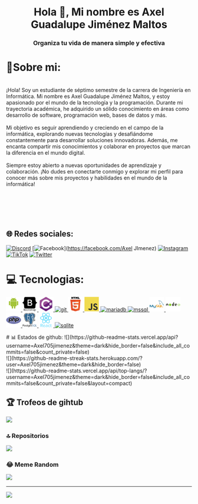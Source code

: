
<h1 align="center">Hola 👋, Mi nombre es Axel Guadalupe Jiménez Maltos</h1>
<h3 align="center">Organiza tu vida de manera simple y efectiva</h3>

# 💫Sobre mi:
<br>¡Hola! Soy un estudiante de séptimo semestre de la carrera de Ingeniería en Informática. Mi nombre es Axel Guadalupe Jiménez Maltos, y estoy apasionado por el mundo de la tecnología y la programación. Durante mi trayectoria académica, he adquirido un sólido conocimiento en áreas como desarrollo de software, programación web, bases de datos y más.<br><br>Mi objetivo es seguir aprendiendo y creciendo en el campo de la informática, explorando nuevas tecnologías y desafiándome constantemente para desarrollar soluciones innovadoras. Además, me encanta compartir mis conocimientos y colaborar en proyectos que marcan la diferencia en el mundo digital.<br><br>Siempre estoy abierto a nuevas oportunidades de aprendizaje y colaboración. ¡No dudes en conectarte conmigo y explorar mi perfil para conocer más sobre mis proyectos y habilidades en el mundo de la informática!<br><br><br><br><br><br>


## 🌐 Redes sociales:
[![Discord](https://img.shields.io/badge/Discord-%237289DA.svg?logo=discord&logoColor=white)](https://discord.gg/Axl#0136) [![Facebook](https://img.shields.io/badge/Facebook-%231877F2.svg?logo=Facebook&logoColor=white)](https://facebook.com/Axel JImenez) [![Instagram](https://img.shields.io/badge/Instagram-%23E4405F.svg?logo=Instagram&logoColor=white)](https://instagram.com/axel705jimenez) [![TikTok](https://img.shields.io/badge/TikTok-%23000000.svg?logo=TikTok&logoColor=white)](https://tiktok.com/@axl2080) [![Twitter](https://img.shields.io/badge/Twitter-%231DA1F2.svg?logo=Twitter&logoColor=white)](https://twitter.com/Axel_jimall) 

# 💻 Tecnologias:
<p align="left"> <a href="https://developer.android.com" target="_blank" rel="noreferrer"> <img src="https://raw.githubusercontent.com/devicons/devicon/master/icons/android/android-original-wordmark.svg" alt="android" width="40" height="40"/> </a> <a href="https://getbootstrap.com" target="_blank" rel="noreferrer"> <img src="https://raw.githubusercontent.com/devicons/devicon/master/icons/bootstrap/bootstrap-plain-wordmark.svg" alt="bootstrap" width="40" height="40"/> </a> <a href="https://www.w3schools.com/cs/" target="_blank" rel="noreferrer"> <img src="https://raw.githubusercontent.com/devicons/devicon/master/icons/csharp/csharp-original.svg" alt="csharp" width="40" height="40"/> </a> <a href="https://git-scm.com/" target="_blank" rel="noreferrer"> <img src="https://www.vectorlogo.zone/logos/git-scm/git-scm-icon.svg" alt="git" width="40" height="40"/> </a> <a href="https://www.w3.org/html/" target="_blank" rel="noreferrer"> <img src="https://raw.githubusercontent.com/devicons/devicon/master/icons/html5/html5-original-wordmark.svg" alt="html5" width="40" height="40"/> </a> <a href="https://developer.mozilla.org/en-US/docs/Web/JavaScript" target="_blank" rel="noreferrer"> <img src="https://raw.githubusercontent.com/devicons/devicon/master/icons/javascript/javascript-original.svg" alt="javascript" width="40" height="40"/> </a> <a href="https://mariadb.org/" target="_blank" rel="noreferrer"> <img src="https://www.vectorlogo.zone/logos/mariadb/mariadb-icon.svg" alt="mariadb" width="40" height="40"/> </a> <a href="https://www.microsoft.com/en-us/sql-server" target="_blank" rel="noreferrer"> <img src="https://www.svgrepo.com/show/303229/microsoft-sql-server-logo.svg" alt="mssql" width="40" height="40"/> </a> <a href="https://www.mysql.com/" target="_blank" rel="noreferrer"> <img src="https://raw.githubusercontent.com/devicons/devicon/master/icons/mysql/mysql-original-wordmark.svg" alt="mysql" width="40" height="40"/> </a> <a href="https://nodejs.org" target="_blank" rel="noreferrer"> <img src="https://raw.githubusercontent.com/devicons/devicon/master/icons/nodejs/nodejs-original-wordmark.svg" alt="nodejs" width="40" height="40"/> </a> <a href="https://www.php.net" target="_blank" rel="noreferrer"> <img src="https://raw.githubusercontent.com/devicons/devicon/master/icons/php/php-original.svg" alt="php" width="40" height="40"/> </a> <a href="https://www.postgresql.org" target="_blank" rel="noreferrer"> <img src="https://raw.githubusercontent.com/devicons/devicon/master/icons/postgresql/postgresql-original-wordmark.svg" alt="postgresql" width="40" height="40"/> </a> <a href="https://reactjs.org/" target="_blank" rel="noreferrer"> <img src="https://raw.githubusercontent.com/devicons/devicon/master/icons/react/react-original-wordmark.svg" alt="react" width="40" height="40"/> </a> <a href="https://www.sqlite.org/" target="_blank" rel="noreferrer"> <img src="https://www.vectorlogo.zone/logos/sqlite/sqlite-icon.svg" alt="sqlite" width="40" height="40"/> </a> </p>
# 📊 Estados de github:
![](https://github-readme-stats.vercel.app/api?username=Axel705jimenez&theme=dark&hide_border=false&include_all_commits=false&count_private=false)<br/>
![](https://github-readme-streak-stats.herokuapp.com/?user=Axel705jimenez&theme=dark&hide_border=false)<br/>
![](https://github-readme-stats.vercel.app/api/top-langs/?username=Axel705jimenez&theme=dark&hide_border=false&include_all_commits=false&count_private=false&layout=compact)

## 🏆 Trofeos de gihtub
![](https://github-profile-trophy.vercel.app/?username=Axel705jimenez&theme=radical&no-frame=false&no-bg=true&margin-w=4)

### 🔝 Repositorios
![](https://github-contributor-stats.vercel.app/api?username=Axel705jimenez&limit=5&theme=radical&combine_all_yearly_contributions=true)

### 😂 Meme Random
<img src='https://randommeme-five.vercel.app/' style="height: 400px;"/>

---
[![](https://visitcount.itsvg.in/api?id=Axel705jimenez&icon=0&color=0)](https://visitcount.itsvg.in)

<!-- Proudly created with GPRM ( https://gprm.itsvg.in ) -->
